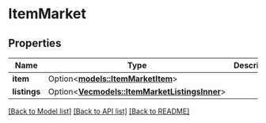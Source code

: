 # ItemMarket

## Properties

Name | Type | Description | Notes
------------ | ------------- | ------------- | -------------
**item** | Option<[**models::ItemMarketItem**](ItemMarketItem.md)> |  | [optional]
**listings** | Option<[**Vec<models::ItemMarketListingsInner>**](ItemMarket_listings_inner.md)> |  | [optional]

[[Back to Model list]](../README.md#documentation-for-models) [[Back to API list]](../README.md#documentation-for-api-endpoints) [[Back to README]](../README.md)


